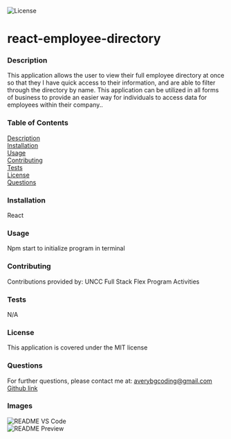 
 ![License](https://img.shields.io/badge/license-MIT-red)


# react-employee-directory  


### Description  
This application allows the user to view their full  employee directory at once so that they I have quick access to their information, and are able to filter through the directory by name. This application can be utilized in all forms of business to provide an easier way for individuals to access data for employees within their company..


### Table of Contents  
[Description](#description)  
[Installation](#installation)  
[Usage](#usage)  
[Contributing](#contributing)  
[Tests](#tests)  
[License](#license)  
[Questions](#questions)  


### Installation  
React


### Usage  
Npm start to initialize program in terminal  


### Contributing  
Contributions provided by: UNCC Full Stack Flex Program Activities


### Tests  
N/A


### License  
This application is covered under the MIT license


### Questions  
For further questions, please contact me at:
averybgcoding@gmail.com  
[Github link](https://unchar.bootcampcontent.com/averyjbrown2@gmail.com/)  



### Images  
![README VS Code](./Assets/image1.png)    
![README Preview](./Assets/image2.png)